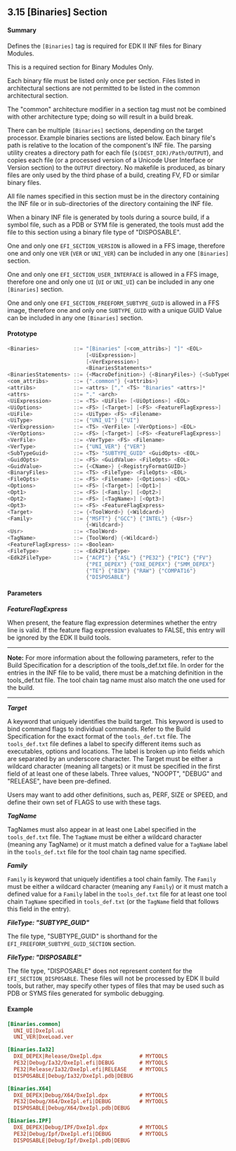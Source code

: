 <!--- @file
  3.15 [Binaries] Section

  Copyright (c) 2007-2017, Intel Corporation. All rights reserved.<BR>

  Redistribution and use in source (original document form) and 'compiled'
  forms (converted to PDF, epub, HTML and other formats) with or without
  modification, are permitted provided that the following conditions are met:

  1) Redistributions of source code (original document form) must retain the
     above copyright notice, this list of conditions and the following
     disclaimer as the first lines of this file unmodified.

  2) Redistributions in compiled form (transformed to other DTDs, converted to
     PDF, epub, HTML and other formats) must reproduce the above copyright
     notice, this list of conditions and the following disclaimer in the
     documentation and/or other materials provided with the distribution.

  THIS DOCUMENTATION IS PROVIDED BY TIANOCORE PROJECT "AS IS" AND ANY EXPRESS OR
  IMPLIED WARRANTIES, INCLUDING, BUT NOT LIMITED TO, THE IMPLIED WARRANTIES OF
  MERCHANTABILITY AND FITNESS FOR A PARTICULAR PURPOSE ARE DISCLAIMED. IN NO
  EVENT SHALL TIANOCORE PROJECT  BE LIABLE FOR ANY DIRECT, INDIRECT, INCIDENTAL,
  SPECIAL, EXEMPLARY, OR CONSEQUENTIAL DAMAGES (INCLUDING, BUT NOT LIMITED TO,
  PROCUREMENT OF SUBSTITUTE GOODS OR SERVICES; LOSS OF USE, DATA, OR PROFITS;
  OR BUSINESS INTERRUPTION) HOWEVER CAUSED AND ON ANY THEORY OF LIABILITY,
  WHETHER IN CONTRACT, STRICT LIABILITY, OR TORT (INCLUDING NEGLIGENCE OR
  OTHERWISE) ARISING IN ANY WAY OUT OF THE USE OF THIS DOCUMENTATION, EVEN IF
  ADVISED OF THE POSSIBILITY OF SUCH DAMAGE.

-->

## 3.15 [Binaries] Section

#### Summary

Defines the `[Binaries]` tag is required for EDK II INF files for Binary
Modules.

This is a required section for Binary Modules Only.

Each binary file must be listed only once per section. Files listed in
architectural sections are not permitted to be listed in the common
architectural section.

The "common" architecture modifier in a section tag must not be combined with
other architecture type; doing so will result in a build break.

There can be multiple `[Binaries]` sections, depending on the target processor.
Example binaries sections are listed below. Each binary file's path is relative
to the location of the component's INF file. The parsing utility creates a
directory path for each file (`$(DEST_DIR)/Path/OUTPUT`), and copies each file
(or a processed version of a Unicode User Interface or Version section) to the
`OUTPUT` directory. No makefile is produced, as binary files are only used by
the third phase of a build, creating FV, FD or similar binary files.

All file names specified in this section must be in the directory containing
the INF file or in sub-directories of the directory containing the INF file.

When a binary INF file is generated by tools during a source build, if a symbol
file, such as a PDB or SYM file is generated, the tools must add the file to
this section using a binary file type of "DISPOSABLE".

One and only one `EFI_SECTION_VERSION` is allowed in a FFS image, therefore one
and only one `VER` (`VER` or `UNI_VER`) can be included in any one `[Binaries]`
section.

One and only one `EFI_SECTION_USER_INTERFACE` is allowed in a FFS image,
therefore one and only one `UI` (`UI` or `UNI_UI`) can be included in any one
`[Binaries]` section.

One and only one `EFI_SECTION_FREEFORM_SUBTYPE_GUID` is allowed in a FFS image,
therefore one and only one `SUBTYPE_GUID` with a unique GUID Value can be
included in any one `[Binaries]` section.

#### Prototype

```c
<Binaries>           ::= "[Binaries" [<com_attribs>] "]" <EOL>
                         [<UiExpression>]
                         [<VerExpression>]
                         <BinariesStatements>*
<BinariesStatements> ::= {<MacroDefinition>} {<BinaryFiles>} {<SubTypeGuid>}
<com_attribs>        ::= {".common"} {<attribs>}
<attribs>            ::= <attrs> ["," <TS> "Binaries" <attrs>]*
<attrs>              ::= "." <arch>
<UiExpression>       ::= <TS> <UiFile> [<UiOptions>] <EOL>
<UiOptions>          ::= <FS> [<Target>] [<FS> <FeatureFlagExpress>]
<UiFile>             ::= <UiType> <FS> <Filename>
<UiType>             ::= {"UNI_UI"} {"UI"}
<VerExpression>      ::= <TS> <VerFile> [<VerOptions>] <EOL>
<VerOptions>         ::= <FS> [<Target>] [<FS> <FeatureFlagExpress>]
<VerFile>            ::= <VerType> <FS> <Filename>
<VerType>            ::= {"UNI_VER"} {"VER"}
<SubTypeGuid>        ::= <TS> "SUBTYPE_GUID" <GuidOpts> <EOL>
<GuidOpts>           ::= <FS> <GuidValue> <FileOpts> <EOL>
<GuidValue>          ::= {<CName>} {<RegistryFormatGUID>}
<BinaryFiles>        ::= <TS> <FileType> <FileOpts> <EOL>
<FileOpts>           ::= <FS> <Filename> [<Options>] <EOL>
<Options>            ::= <FS> [<Target>] [<Opt1>]
<Opt1>               ::= <FS> [<Family>] [<Opt2>]
<Opt2>               ::= <FS> [<TagName>] [<Opt3>]
<Opt3>               ::= <FS> <FeatureFlagExpress>
<Target>             ::= {<ToolWord>} {<Wildcard>}
<Family>             ::= {"MSFT"} {"GCC"} {"INTEL"} {<Usr>}
                         {<Wildcard>}
<Usr>                ::= <ToolWord>
<TagName>            ::= {ToolWord} {<Wildcard>}
<FeatureFlagExpress> ::= <Boolean>
<FileType>           ::= <Edk2FileType>
<Edk2FileType>       ::= {"ACPI"} {"ASL"} {"PE32"} {"PIC"} {"FV"}
                         {"PEI_DEPEX"} {"DXE_DEPEX"} {"SMM_DEPEX"}
                         {"TE"} {"BIN"} {"RAW"} {"COMPAT16"}
                         {"DISPOSABLE"}
```

#### Parameters

**_FeatureFlagExpress_**

When present, the feature flag expression determines whether the entry line is
valid. If the feature flag expression evaluates to FALSE, this entry will be
ignored by the EDK II build tools.

**********
**Note:** For more information about the following parameters, refer to the
Build Specification for a description of the tools_def.txt file. In order for
the entries in the INF file to be valid, there must be a matching definition
in the tools_def.txt file. The tool chain tag name must also match the one
used for the build.
**********

**_Target_**

A keyword that uniquely identifies the build target. This keyword is used to
bind command flags to individual commands. Refer to the Build Specification for
the exact format of the `tools_def.txt` file. The `tools_def.txt` file defines
a label to specify different items such as executables, options and locations.
The label is broken up into fields which are separated by an underscore
character. The Target must be either a wildcard character (meaning all targets)
or it must be specified in the first field of at least one of these labels.
Three values, "NOOPT", "DEBUG" and "RELEASE", have been pre-defined.

Users may want to add other definitions, such as, PERF, SIZE or SPEED, and
define their own set of FLAGS to use with these tags.

**_TagName_**

TagNames must also appear in at least one Label specified in the
`tools_def.txt` file. The `TagName` must be either a wildcard character
(meaning any TagName) or it must match a defined value for a `TagName` label in
the `tools_def.txt` file for the tool chain tag name specified.

**_Family_**

`Family` is keyword that uniquely identifies a tool chain family. The `Family`
must be either a wildcard character (meaning any `Family`) or it must match a
defined value for a `Family` label in the `tools_def.txt` file for at least one
tool chain `TagName` specified in `tools_def.txt` (or the `TagName` field that
follows this field in the entry).

**_FileType: "SUBTYPE_GUID"_**

The file type, "SUBTYPE_GUID" is shorthand for the
`EFI_FREEFORM_SUBTYPE_GUID_SECTION` section.

**_FileType: "DISPOSABLE"_**

The file type, "DISPOSABLE" does not represent content for the
`EFI_SECTION_DISPOSABLE`. These files will not be processed by EDK II build
tools, but rather, may specify other types of files that may be used such as
PDB or SYMS files generated for symbolic debugging.

#### Example

```ini
[Binaries.common]
  UNI_UI|DxeIpl.ui
  UNI_VER|DxeLoad.ver

[Binaries.Ia32]
  DXE_DEPEX|Release/DxeIpl.dpx            # MYTOOLS
  PE32|Debug/Ia32/DxeIpl.efi|DEBUG        # MYTOOLS
  PE32|Release/Ia32/DxeIpl.efi|RELEASE    # MYTOOLS
  DISPOSABLE|Debug/Ia32/DxeIpl.pdb|DEBUG

[Binaries.X64]
  DXE_DEPEX|Debug/X64/DxeIpl.dpx          # MYTOOLS
  PE32|Debug/X64/DxeIpl.efi|DEBUG         # MYTOOLS
  DISPOSABLE|Debug/X64/DxeIpl.pdb|DEBUG

[Binaries.IPF]
  DXE_DEPEX|Debug/IPF/DxeIpl.dpx          # MYTOOLS
  PE32|Debug/Ipf/DxeIpl.efi|DEBUG         # MYTOOLS
  DISPOSABLE|Debug/Ipf/DxeIpl.pdb|DEBUG
```

